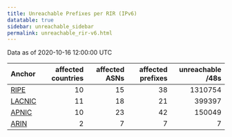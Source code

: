 ```yaml
---
title: Unreachable Prefixes per RIR (IPv6)
datatable: true
sidebar: unreachable_sidebar
permalink: unreachable_rir-v6.html
---
```


Data as of 2020-10-16 12:00:00 UTC


<div class="datatable-begin"></div>

| Anchor                                         |   affected countries |   affected ASNs |   affected prefixes |   unreachable /48s |
|:-----------------------------------------------|---------------------:|----------------:|--------------------:|-------------------:|
| [RIPE](unreachable_RIPE_NCC_RPKI_Root-v6.html) |                   10 |              15 |                  38 |            1310754 |
| [LACNIC](unreachable_LACNIC_RPKI_Root-v6.html) |                   11 |              18 |                  21 |             399397 |
| [APNIC](unreachable_APNIC_RPKI_Root-v6.html)   |                   10 |              23 |                  42 |             150049 |
| [ARIN](unreachable_ARIN-v6.html)               |                    2 |               7 |                   7 |                  7 |

<div class="datatable-end"></div>